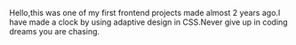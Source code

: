 Hello,this was one of my first frontend projects made almost 2 years ago.I have made a clock by using adaptive design in CSS.Never give up in coding dreams you are chasing.
